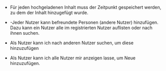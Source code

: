 - Für jeden hochgeladenen Inhalt muss der Zeitpunkt gespeichert werden, zu dem der Inhalt hinzugefügt wurde.
- -Jeder Nutzer kann befreundete Personen (andere Nutzer) hinzufügen. 
Dazu kann ein Nutzer alle im registrierten Nutzer auflisten oder nach ihnen suchen.


- Als Nutzer kann ich nach anderen Nutzer suchen, um diese hinzuzufügen 
- Als Nutzer kann ich alle Nutzer mir anzeigen lasse, um Neue hinzuzufügen. 

